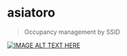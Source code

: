 # asiatoro
> Occupancy management by SSID

[![IMAGE ALT TEXT HERE](https://img.youtube.com/vi/SnuVQx1TB3Y/0.jpg)](https://www.youtube.com/watch?v=SnuVQx1TB3Y)

